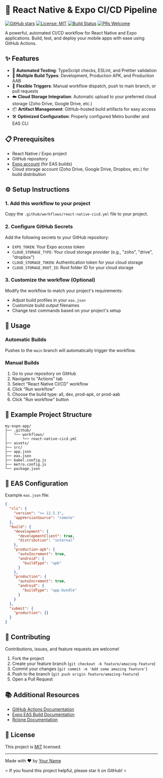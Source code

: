 # 🚀 React Native & Expo CI/CD Pipeline

[![GitHub stars](https://img.shields.io/github/stars/yourusername/react-native-expo-cicd.svg?style=social&label=Star&maxAge=2592000)](https://github.com/yourusername/react-native-expo-cicd/stargazers/)
[![License: MIT](https://img.shields.io/badge/License-MIT-blue.svg)](https://opensource.org/licenses/MIT)
[![Build Status](https://github.com/yourusername/react-native-expo-cicd/workflows/React%20Native%20CI/CD/badge.svg)](https://github.com/yourusername/react-native-expo-cicd/actions)
[![PRs Welcome](https://img.shields.io/badge/PRs-welcome-brightgreen.svg)](https://github.com/yourusername/react-native-expo-cicd/pulls)

A powerful, automated CI/CD workflow for React Native and Expo applications. Build, test, and deploy your mobile apps with ease using GitHub Actions.

## ✨ Features

- 🧪 **Automated Testing**: TypeScript checks, ESLint, and Prettier validation
- 📱 **Multiple Build Types**: Development, Production APK, and Production AAB
- 🔄 **Flexible Triggers**: Manual workflow dispatch, push to main branch, or pull requests
- ☁️ **Cloud Storage Integration**: Automatic upload to your preferred cloud storage (Zoho Drive, Google Drive, etc.)
- 📦 **Artifact Management**: GitHub-hosted build artifacts for easy access
- 🛠️ **Optimized Configuration**: Properly configured Metro bundler and EAS CLI

## 📋 Prerequisites

- React Native / Expo project
- GitHub repository
- [Expo account](https://expo.dev/) (for EAS builds)
- Cloud storage account (Zoho Drive, Google Drive, Dropbox, etc.) for build distribution

## ⚙️ Setup Instructions

### 1. Add this workflow to your project

Copy the `.github/workflows/react-native-cicd.yml` file to your project.

### 2. Configure GitHub Secrets

Add the following secrets to your GitHub repository:

- `EXPO_TOKEN`: Your Expo access token
- `CLOUD_STORAGE_TYPE`: Your cloud storage provider (e.g., "zoho", "drive", "dropbox")
- `CLOUD_STORAGE_TOKEN`: Authentication token for your cloud storage
- `CLOUD_STORAGE_ROOT_ID`: Root folder ID for your cloud storage

### 3. Customize the workflow (Optional)

Modify the workflow to match your project's requirements:

- Adjust build profiles in your `eas.json`
- Customize build output filenames
- Change test commands based on your project's setup

## 🔧 Usage

### Automatic Builds

Pushes to the `main` branch will automatically trigger the workflow.

### Manual Builds

1. Go to your repository on GitHub
2. Navigate to "Actions" tab
3. Select "React Native CI/CD" workflow
4. Click "Run workflow"
5. Choose the build type: all, dev, prod-apk, or prod-aab
6. Click "Run workflow" button

## 📂 Example Project Structure

```plaintext
my-expo-app/
├── .github/
│   └── workflows/
│       └── react-native-cicd.yml
├── assets/
├── src/
├── app.json
├── eas.json
├── babel.config.js
├── metro.config.js
└── package.json
```

## 🧰 EAS Configuration

Example `eas.json` file:

```json
{
  "cli": {
    "version": ">= 12.5.3",
    "appVersionSource": "remote"
  },
  "build": {
    "development": {
      "developmentClient": true,
      "distribution": "internal"
    },
    "production-apk": {
      "autoIncrement": true,
      "android": {
        "buildType": "apk"
      }
    },
    "production": {
      "autoIncrement": true,
      "android": {
        "buildType": "app-bundle"
      }
    }
  },
  "submit": {
    "production": {}
  }
}
```

## 🤝 Contributing

Contributions, issues, and feature requests are welcome!

1. Fork the project
2. Create your feature branch (`git checkout -b feature/amazing-feature`)
3. Commit your changes (`git commit -m 'Add some amazing feature'`)
4. Push to the branch (`git push origin feature/amazing-feature`)
5. Open a Pull Request

## 📚 Additional Resources

- [GitHub Actions Documentation](https://docs.github.com/en/actions)
- [Expo EAS Build Documentation](https://docs.expo.dev/build/introduction/)
- [Rclone Documentation](https://rclone.org/docs/)

## 📝 License

This project is [MIT](LICENSE) licensed.

---

Made with ❤️ by [Your Name](https://github.com/yourusername)

⭐️ If you found this project helpful, please star it on GitHub! ⭐️
